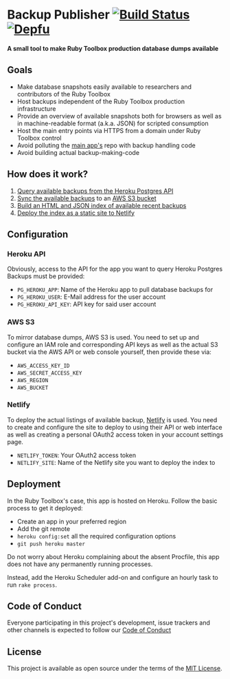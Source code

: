 # Backup Publisher [![Build Status](https://travis-ci.org/rubytoolbox/backup_publisher.svg?branch=master)](https://travis-ci.org/rubytoolbox/backup_publisher) [![Depfu](https://badges.depfu.com/badges/f6e5ecfa21a76f92c7902f07b0803818/overview.svg)](https://depfu.com/github/rubytoolbox/backup_publisher?project_id=5863)

**A small tool to make Ruby Toolbox production database dumps available**

## Goals

* Make database snapshots easily available to researchers and contributors of 
  the Ruby Toolbox
* Host backups independent of the Ruby Toolbox production infrastructure
* Provide an overview of available snapshots both for browsers as well as in 
  machine-readable format (a.k.a. JSON) for scripted consumption
* Host the main entry points via HTTPS from a domain under Ruby Toolbox control
* Avoid polluting the [main app's](https://github.com/rubytoolbox/rubytoolbox)
  repo with backup handling code
* Avoid building actual backup-making-code

## How does it work?

1. [Query available backups from the Heroku Postgres API](lib/backup_publisher/heroku_client.rb)
2. [Sync the available backups](lib/backup_publisher/publisher.rb) to an [AWS S3 bucket](lib/backup_publisher/storage.rb)
3. [Build an HTML and JSON index of available recent backups](lib/backup_publisher/indexer.rb)
4. [Deploy the index as a static site to Netlify](lib/backup_publisher/deployer.rb)

## Configuration

### Heroku API

Obviously, access to the API for the app you want to query Heroku Postgres Backups must be provided:

 * `PG_HEROKU_APP`: Name of the Heroku app to pull database backups for
 * `PG_HEROKU_USER`: E-Mail address for the user account
 * `PG_HEROKU_API_KEY`: API key for said user account

### AWS S3

To mirror database dumps, AWS S3 is used. You need to set up and configure an 
IAM role and corresponding API keys as well as the actual S3 bucket via the 
AWS API or web console yourself, then provide these via:

 * `AWS_ACCESS_KEY_ID` 
 * `AWS_SECRET_ACCESS_KEY`
 * `AWS_REGION`
 * `AWS_BUCKET`

### Netlify

To deploy the actual listings of available backup, 
[Netlify](https://www.netlify.com/) is used. You need to create and configure 
the site to deploy to using their API or web interface as well as creating a
personal OAuth2 access token in your account settings page.

 * `NETLIFY_TOKEN`: Your OAuth2 access token
 * `NETLIFY_SITE`: Name of the Netlify site you want to deploy the index to

## Deployment

In the Ruby Toolbox's case, this app is hosted on Heroku. Follow the basic 
process to get it deployed:

 * Create an app in your preferred region
 * Add the git remote
 * `heroku config:set` all the required configuration options
 * `git push heroku master`

Do not worry about Heroku complaining about the absent Procfile, this app does 
not have any permanently running processes.

Instead, add the Heroku Scheduler add-on and configure an hourly task to run `rake process`.

## Code of Conduct

Everyone participating in this project's development, issue trackers and other channels is expected to follow our [Code of Conduct](./CODE_OF_CONDUCT.md)

## License

This project is available as open source under the terms of the [MIT License](http://opensource.org/licenses/MIT).
